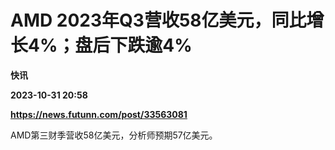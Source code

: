 # AMD 2023年Q3营收58亿美元，同比增长4%；盘后下跌逾4%
**快讯**

**2023-10-31 20:58**

**https://news.futunn.com/post/33563081**

AMD第三财季营收58亿美元，分析师预期57亿美元。